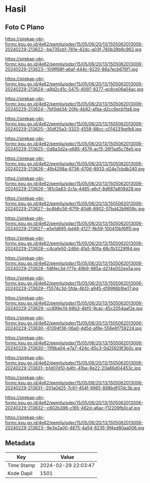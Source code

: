 # Hasil

## Foto C Plano

https://sirekap-obj-formc.kpu.go.id/4e62/pemilu/pdpr/15/05/06/20/13/1505062013006-20240229-213622--be735cb1-781e-42dc-a03f-740b39b6c962.jpg

https://sirekap-obj-formc.kpu.go.id/4e62/pemilu/pdpr/15/05/06/20/13/1505062013006-20240229-213623--109ff68f-a6af-444c-9220-86a7ecb676f1.jpg

https://sirekap-obj-formc.kpu.go.id/4e62/pemilu/pdpr/15/05/06/20/13/1505062013006-20240229-213624--a9d2c41c-5475-4097-8277-ec8ce06a04ac.jpg

https://sirekap-obj-formc.kpu.go.id/4e62/pemilu/pdpr/15/05/06/20/13/1505062013006-20240229-213624--7bf0dd34-20fe-4b92-afba-d2cc6ecb1fa8.jpg

https://sirekap-obj-formc.kpu.go.id/4e62/pemilu/pdpr/15/05/06/20/13/1505062013006-20240229-213625--30df25a3-3323-4558-88cc-c014231befb8.jpg

https://sirekap-obj-formc.kpu.go.id/4e62/pemilu/pdpr/15/05/06/20/13/1505062013006-20240229-213625--0d8a3d2a-e685-4579-ac15-26f1ad5c78e5.jpg

https://sirekap-obj-formc.kpu.go.id/4e62/pemilu/pdpr/15/05/06/20/13/1505062013006-20240229-213626--4fb4298a-6736-4706-8933-d24e7cbdb240.jpg

https://sirekap-obj-formc.kpu.go.id/4e62/pemilu/pdpr/15/05/06/20/13/1505062013006-20240229-213626--181c0a83-2c1a-4485-a6cf-8d687a808d28.jpg

https://sirekap-obj-formc.kpu.go.id/4e62/pemilu/pdpr/15/05/06/20/13/1505062013006-20240229-213627--bc8b6c56-67f9-40d6-8902-07bd42b9659c.jpg

https://sirekap-obj-formc.kpu.go.id/4e62/pemilu/pdpr/15/05/06/20/13/1505062013006-20240229-213627--e5e1d695-bd48-4127-9b59-100410bf6ff0.jpg

https://sirekap-obj-formc.kpu.go.id/4e62/pemilu/pdpr/15/05/06/20/13/1505062013006-20240229-213628--c4cafe50-2d9d-4fa5-80fa-68cfb3229f84.jpg

https://sirekap-obj-formc.kpu.go.id/4e62/pemilu/pdpr/15/05/06/20/13/1505062013006-20240229-213628--fd6fec3d-f77e-49b9-985a-d214e002ee5a.jpg

https://sirekap-obj-formc.kpu.go.id/4e62/pemilu/pdpr/15/05/06/20/13/1505062013006-20240229-213629--f5574c3d-5fda-4b13-a945-d19966b1be17.jpg

https://sirekap-obj-formc.kpu.go.id/4e62/pemilu/pdpr/15/05/06/20/13/1505062013006-20240229-213629--cc899e7d-68b3-4bf0-9cac-45c2054aaf2e.jpg

https://sirekap-obj-formc.kpu.go.id/4e62/pemilu/pdpr/15/05/06/20/13/1505062013006-20240229-213630--61394f36-06a0-4d5d-af8e-556e6f759224.jpg

https://sirekap-obj-formc.kpu.go.id/4e62/pemilu/pdpr/15/05/06/20/13/1505062013006-20240229-213630--11f9ba04-e7a7-424c-85c3-0d25929f3b0c.jpg

https://sirekap-obj-formc.kpu.go.id/4e62/pemilu/pdpr/15/05/06/20/13/1505062013006-20240229-213631--b1d07d10-b4fc-41be-9e22-20a66d04453c.jpg

https://sirekap-obj-formc.kpu.go.id/4e62/pemilu/pdpr/15/05/06/20/13/1505062013006-20240229-213631--201a0d25-7c61-454f-9965-898bdf07dc3b.jpg

https://sirekap-obj-formc.kpu.go.id/4e62/pemilu/pdpr/15/05/06/20/13/1505062013006-20240229-213632--c602b398-c165-462d-a6ac-f12209fb0caf.jpg

https://sirekap-obj-formc.kpu.go.id/4e62/pemilu/pdpr/15/05/06/20/13/1505062013006-20240229-213623--9e3e2a00-4875-4a54-8235-9f4ed80aa006.jpg


## Metadata

| Key        | Value               |
| ---------- | ------------------- |
| Time Stamp | 2024-02-29 22:03:47 |
| Kode Dapil | 1501                |




